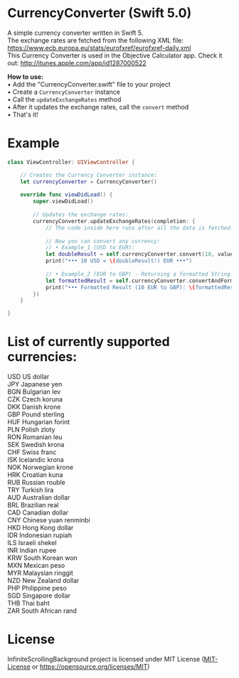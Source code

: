 # CurrencyConverter (Swift 5.0)
A simple currency converter written in Swift 5.<br/>
The exchange rates are fetched from the following XML file: https://www.ecb.europa.eu/stats/eurofxref/eurofxref-daily.xml<br/>
This Currency Converter is used in the Objective Calculator app. Check it out: http://itunes.apple.com/app/id1287000522<br/>

**How to use:** <br />
• Add the "CurrencyConverter.swift" file to your project <br />
• Create a `CurrencyConverter` instance <br />
• Call the `updateExchangeRates` method <br />
• After it updates the exchange rates, call the `convert` method <br />
• That's it! <br />

# Example
```swift
class ViewController: UIViewController {

    // Creates the Currency Converter instance:
    let currencyConverter = CurrencyConverter()
    
    override func viewDidLoad() {
        super.viewDidLoad()
        
        // Updates the exchange rates:
        currencyConverter.updateExchangeRates(completion: {
            // The code inside here runs after all the data is fetched.
            
            // Now you can convert any currency:
            // • Example_1 (USD to EUR):
            let doubleResult = self.currencyConverter.convert(10, valueCurrency: .USD, outputCurrency: .EUR)
            print("••• 10 USD = \(doubleResult!) EUR •••")
            
            // • Example_2 (EUR to GBP) - Returning a formatted String:
            let formattedResult = self.currencyConverter.convertAndFormat(10, valueCurrency: .EUR, outputCurrency: .GBP, numberStyle: .decimal, decimalPlaces: 4)
            print("••• Formatted Result (10 EUR to GBP): \(formattedResult!) •••")
        })
    }

}
```

# List of currently supported currencies:
USD US dollar <br/>
JPY Japanese yen <br/>
BGN Bulgarian lev <br/>
CZK Czech koruna <br/>
DKK Danish krone <br/>
GBP Pound sterling <br/>
HUF Hungarian forint <br/>
PLN Polish zloty <br/>
RON Romanian leu <br/>
SEK Swedish krona <br/>
CHF Swiss franc <br/>
ISK Icelandic krona <br/>
NOK Norwegian krone <br/>
HRK Croatian kuna <br/>
RUB Russian rouble <br/>
TRY Turkish lira <br/>
AUD Australian dollar <br/>
BRL Brazilian real <br/>
CAD Canadian dollar <br/>
CNY Chinese yuan renminbi <br/>
HKD Hong Kong dollar <br/>
IDR Indonesian rupiah <br/>
ILS Israeli shekel <br/>
INR Indian rupee <br/>
KRW South Korean won <br/>
MXN Mexican peso <br/>
MYR Malaysian ringgit <br/>
NZD New Zealand dollar <br/>
PHP Philippine peso <br/>
SGD Singapore dollar <br/>
THB Thai baht <br/>
ZAR South African rand

# License
InfiniteScrollingBackground project is licensed under MIT License ([MIT-License](MIT-License) or https://opensource.org/licenses/MIT)
